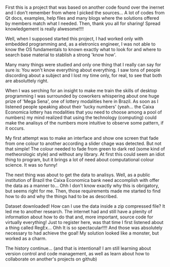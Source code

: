 First this is a project that was based on another code found over the inernet and I
don't remember from where I picked the sources... A lot of codes from Qt docs, examples,
help files and many blogs where the solutions offered by members match what I needed.
Then, thank you all for sharing! Spread knowledgement is really alwesome!!!!

Well, when I supposed started this project, I had worked only with embedded programming
and, as a eletronics engineer, I was not able to know the OS fundamentals to known exactly
what to look for and where to search base material to stablish a strong 'know how'.

Many many things were studied and only one thing that I really can say for sure is: You
won't know everything about everything. I saw tons of people discording about a subject and
I lost my time only, for real, to see that both are absoluttely right.

When I was serching for an insight to make me train the skills of desktop programming I
was surrounded by coworkers whispering about one huge prize of 'Mega Sena', one of lottery
modalities here in Brazil. As soon as I listened people speaking about their 'lucky numbers'
(yeah... the Caixa Economica lottery has modalities that you need to choose among a pool
of numbers) my mind realized that using the technology (computing) could make the analisys
of the numbers more intuitive to observe some pattern, if it occurs.

My first attempt was to make an interface and show one screen that fade from one colour to
another according a slider chage was detected. But not that simple! The colour needed to
fade from green to dark red (some kind of metheorologic style) and without any library. At
first this could seem an idiot thing to program, but it brings a lot of need about
computational colour science. It was so funny!

The next thing was about to get the data to analisys. Well, as a public institution of Brazil
the Caixa Economica bank need accomplish with offer the data as a manner to... Ohh I don't
know exactly why this is obrigatory, but seems right for me. Then, those requirements made
me started to find how to do and why the things had to be as described.

Dataset downloaded! How can I use the data inside a zip compressed file? It led me to another
research. The internet had and still have a plenity of information about how to do that and,
more important, source code for virtually everything! Just to register here, was that time
I first listened about a thing called RegEx... Ohh It is so spectacular!!!! And those was
absolutely necessary to had achieve the goal! My solution looked like a monster, but worked
as a charm.

The history continue... (and that is intentional! I am still learning about version control
and code management, as well as learn about how to collaborate on another's projects on github)
